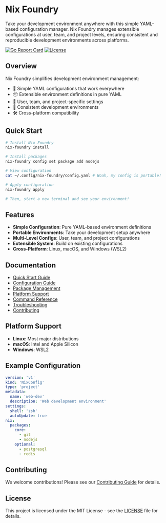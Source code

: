 # Nix Foundry

Take your development environment anywhere with this simple YAML-based configuration manager. Nix Foundry manages extensible configurations at user, team, and project levels, ensuring consistent and reproducible development environments across platforms.

[![Go Report Card](https://goreportcard.com/badge/github.com/shawnkhoffman/nix-foundry)](https://goreportcard.com/report/github.com/shawnkhoffman/nix-foundry)
[![License](https://img.shields.io/badge/license-MIT-blue.svg)](LICENSE)

## Overview

Nix Foundry simplifies development environment management:

- 🚀 Simple YAML configurations that work everywhere
- 📦 Extensible environment definitions in pure YAML
- 🔧 User, team, and project-specific settings
- 🌟 Consistent development environments
- 🛠️ Cross-platform compatibility

## Quick Start

```bash
# Install Nix Foundry
nix-foundry install

# Install packages
nix-foundry config set package add nodejs

# View configuration
cat ~/.config/nix-foundry/config.yaml # Woah, my config is portable!

# Apply configuration
nix-foundry apply

# Then, start a new terminal and see your environment!
```

## Features

- **Simple Configuration**: Pure YAML-based environment definitions
- **Portable Environments**: Take your development setup anywhere
- **Multi-Level Configs**: User, team, and project configurations
- **Extensible System**: Build on existing configurations
- **Cross-Platform**: Linux, macOS, and Windows (WSL2)

## Documentation

- [Quick Start Guide](docs/QUICKSTART.md)
- [Configuration Guide](docs/CONFIGURATION.md)
- [Package Management](docs/PACKAGES.md)
- [Platform Support](docs/PLATFORMS.md)
- [Command Reference](docs/COMMANDS.md)
- [Troubleshooting](docs/TROUBLESHOOTING.md)
- [Contributing](docs/CONTRIBUTING.md)

## Platform Support

- **Linux**: Most major distributions
- **macOS**: Intel and Apple Silicon
- **Windows**: WSL2

## Example Configuration

```yaml
version: 'v1'
kind: 'NixConfig'
type: 'project'
metadata:
  name: 'web-dev'
  description: 'Web development environment'
settings:
  shell: 'zsh'
  autoUpdate: true
nix:
  packages:
    core:
      - git
      - nodejs
    optional:
      - postgresql
      - redis
```

## Contributing

We welcome contributions! Please see our [Contributing Guide](docs/CONTRIBUTING.md) for details.

## License

This project is licensed under the MIT License - see the [LICENSE](LICENSE) file for details.
